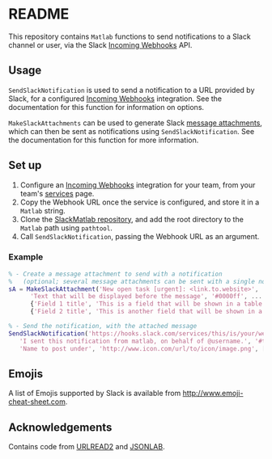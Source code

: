 # README #

This repository contains ```Matlab``` functions to send notifications to a Slack channel or user, via the Slack [Incoming Webhooks](https://slack.com/services/new/incoming-webhook) API.

## Usage ##

```SendSlackNotification``` is used to send a notification to a URL provided by Slack, for a configured [Incoming Webhooks](https://slack.com/services/new/incoming-webhook) integration. See the documentation for this function for information on options.

```MakeSlackAttachments``` can be used to generate Slack [message attachments](https://api.slack.com/docs/attachments), which can then be sent as notifications using ```SendSlackNotification```. See the documentation for this function for more information.

## Set up ##

1. Configure an [Incoming Webhooks](https://slack.com/services/new/incoming-webhook) integration for your team, from your team's [services](https://slack.com/services) page.
2. Copy the Webhook URL once the service is configured, and store it in a ```Matlab``` string.
3. Clone the [SlackMatlab repository](https://github.com/DylanMuir/SlackMatlab), and add the root directory to the ```Matlab``` path using ```pathtool```.
4. Call ```SendSlackNotification```, passing the Webhook URL as an argument.

### Example ###

```matlab
% - Create a message attachment to send with a notification
%   (optional; several message attachments can be sent with a single notification)
sA = MakeSlackAttachment('New open task [urgent]: <link.to.website>', 'Text of the notification message', ...
      'Text that will be displayed before the message', '#0000ff', ...
      {'Field 1 title', 'This is a field that will be shown in a table'}, ...
      {'Field 2 title', 'This is another field that will be shown in a table'});

% - Send the notification, with the attached message
SendSlackNotification('https://hooks.slack.com/services/this/is/your/webhook/url', ...
   'I sent this notification from matlab, on behalf of @username.', '#target-channel', ...
   'Name to post under', 'http://www.icon.com/url/to/icon/image.png', [], sA);
```

## Emojis ##

A list of Emojis supported by Slack is available from http://www.emoji-cheat-sheet.com.


## Acknowledgements ##

Contains code from [URLREAD2](http://www.mathworks.com/matlabcentral/fileexchange/35693-urlread2) and [JSONLAB](http://www.mathworks.com/matlabcentral/fileexchange/33381-jsonlab--a-toolbox-to-encode-decode-json-files-in-matlab-octave).
